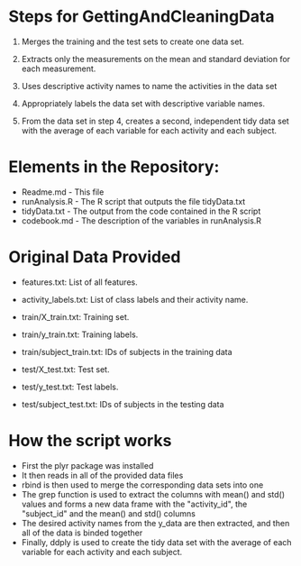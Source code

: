 # Steps for GettingAndCleaningData

1) Merges the training and the test sets to create one data set.

2) Extracts only the measurements on the mean and standard deviation for each measurement.

3) Uses descriptive activity names to name the activities in the data set

4) Appropriately labels the data set with descriptive variable names.

5) From the data set in step 4, creates a second, independent tidy data set with the average of each variable for each activity and each subject.


# Elements in the Repository:

* Readme.md - This file
* runAnalysis.R - The R script that outputs the file tidyData.txt
* tidyData.txt - The output from the code contained in the R script
* codebook.md - The description of the variables in runAnalysis.R

# Original Data Provided

* features.txt: List of all features.

* activity_labels.txt: List of class labels and their activity name.

* train/X_train.txt: Training set.

* train/y_train.txt: Training labels.

* train/subject_train.txt: IDs of subjects in the training data

* test/X_test.txt: Test set.

* test/y_test.txt: Test labels.

* test/subject_test.txt: IDs of subjects in the testing data


# How the script works

* First the plyr package was installed
* It then reads in all of the provided data files
* rbind is then used to merge the corresponding data sets into one
* The grep function is used to extract the columns with mean() and std() values and forms a new data frame with the "activity_id", the "subject_id" and the mean() and std() columns
* The desired activity names from the y_data are then extracted, and then all of the data is binded together
* Finally, ddply is used to create the tidy data set with the average of each variable for each activity and each subject.
